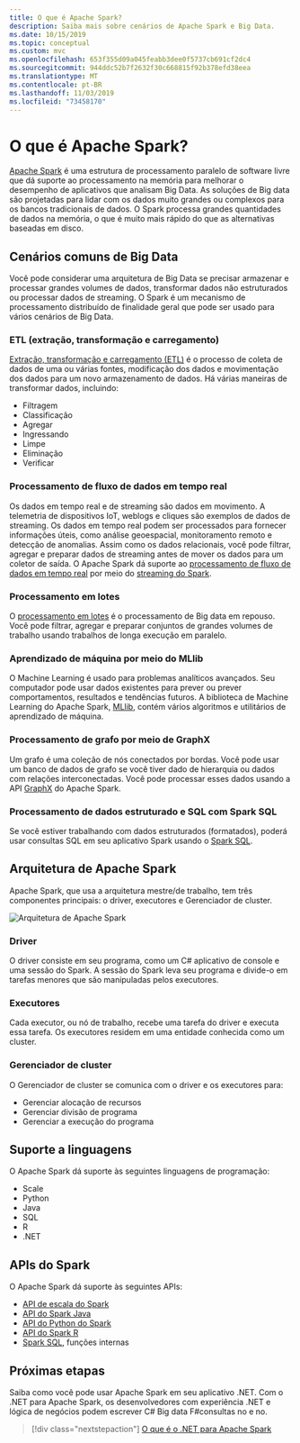 ```yaml
---
title: O que é Apache Spark?
description: Saiba mais sobre cenários de Apache Spark e Big Data.
ms.date: 10/15/2019
ms.topic: conceptual
ms.custom: mvc
ms.openlocfilehash: 653f355d09a045feabb3dee0f5737cb691cf2dc4
ms.sourcegitcommit: 944ddc52b7f2632f30c668815f92b378efd38eea
ms.translationtype: MT
ms.contentlocale: pt-BR
ms.lasthandoff: 11/03/2019
ms.locfileid: "73458170"
---
```

# <a name="what-is-apache-spark"></a>O que é Apache Spark?

[Apache Spark](https://spark.apache.org/) é uma estrutura de processamento paralelo de software livre que dá suporte ao processamento na memória para melhorar o desempenho de aplicativos que analisam Big Data. As soluções de Big data são projetadas para lidar com os dados muito grandes ou complexos para os bancos tradicionais de dados. O Spark processa grandes quantidades de dados na memória, o que é muito mais rápido do que as alternativas baseadas em disco.

## <a name="common-big-data-scenarios"></a>Cenários comuns de Big Data

Você pode considerar uma arquitetura de Big Data se precisar armazenar e processar grandes volumes de dados, transformar dados não estruturados ou processar dados de streaming. O Spark é um mecanismo de processamento distribuído de finalidade geral que pode ser usado para vários cenários de Big Data.

### <a name="extract-transform-and-load-etl"></a>ETL (extração, transformação e carregamento)

[Extração, transformação e carregamento (ETL)](/azure/architecture/data-guide/relational-data/etl) é o processo de coleta de dados de uma ou várias fontes, modificação dos dados e movimentação dos dados para um novo armazenamento de dados. Há várias maneiras de transformar dados, incluindo:

* Filtragem
* Classificação
* Agregar
* Ingressando
* Limpe
* Eliminação
* Verificar

### <a name="real-time-data-stream-processing"></a>Processamento de fluxo de dados em tempo real

Os dados em tempo real e de streaming são dados em movimento. A telemetria de dispositivos IoT, weblogs e cliques são exemplos de dados de streaming. Os dados em tempo real podem ser processados para fornecer informações úteis, como análise geoespacial, monitoramento remoto e detecção de anomalias. Assim como os dados relacionais, você pode filtrar, agregar e preparar dados de streaming antes de mover os dados para um coletor de saída. O Apache Spark dá suporte ao [processamento de fluxo de dados em tempo real](/azure/architecture/data-guide/big-data/real-time-processing) por meio do [streaming do Spark](https://spark.apache.org/streaming/).

### <a name="batch-processing"></a>Processamento em lotes

O [processamento em lotes](/azure/architecture/data-guide/big-data/batch-processing) é o processamento de Big data em repouso. Você pode filtrar, agregar e preparar conjuntos de grandes volumes de trabalho usando trabalhos de longa execução em paralelo.

### <a name="machine-learning-through-mllib"></a>Aprendizado de máquina por meio do MLlib

O Machine Learning é usado para problemas analíticos avançados. Seu computador pode usar dados existentes para prever ou prever comportamentos, resultados e tendências futuros. A biblioteca de Machine Learning do Apache Spark, [MLlib](https://spark.apache.org/mllib/), contém vários algoritmos e utilitários de aprendizado de máquina.

### <a name="graph-processing-through-graphx"></a>Processamento de grafo por meio de GraphX

Um grafo é uma coleção de nós conectados por bordas. Você pode usar um banco de dados de grafo se você tiver dado de hierarquia ou dados com relações interconectadas. Você pode processar esses dados usando a API [GraphX](https://spark.apache.org/graphx/) do Apache Spark.

### <a name="sql-and-structured-data-processing-with-spark-sql"></a>Processamento de dados estruturado e SQL com Spark SQL

Se você estiver trabalhando com dados estruturados (formatados), poderá usar consultas SQL em seu aplicativo Spark usando o [Spark SQL](https://spark.apache.org/sql/).

## <a name="apache-spark-architecture"></a>Arquitetura de Apache Spark

Apache Spark, que usa a arquitetura mestre/de trabalho, tem três componentes principais: o driver, executores e Gerenciador de cluster.

![Arquitetura de Apache Spark](media/spark-architecture.png)

### <a name="driver"></a>Driver

O driver consiste em seu programa, como um C# aplicativo de console e uma sessão do Spark. A sessão do Spark leva seu programa e divide-o em tarefas menores que são manipuladas pelos executores.

### <a name="executors"></a>Executores

Cada executor, ou nó de trabalho, recebe uma tarefa do driver e executa essa tarefa. Os executores residem em uma entidade conhecida como um cluster.

### <a name="cluster-manager"></a>Gerenciador de cluster

O Gerenciador de cluster se comunica com o driver e os executores para:

* Gerenciar alocação de recursos
* Gerenciar divisão de programa
* Gerenciar a execução do programa

## <a name="language-support"></a>Suporte a linguagens

O Apache Spark dá suporte às seguintes linguagens de programação:

* Scale
* Python
* Java
* SQL
* R
* .NET

## <a name="spark-apis"></a>APIs do Spark

O Apache Spark dá suporte às seguintes APIs:

* [API de escala do Spark](https://spark.apache.org/docs/2.2.0/api/scala/index.html)
* [API do Spark Java](https://spark.apache.org/docs/2.2.0/api/java/index.html)
* [API do Python do Spark](https://spark.apache.org/docs/2.2.0/api/python/index.html)
* [API do Spark R](https://spark.apache.org/docs/2.2.0/api/R/index.html)
* [Spark SQL](https://spark.apache.org/docs/latest/api/sql/index.html), funções internas

## <a name="next-steps"></a>Próximas etapas

Saiba como você pode usar Apache Spark em seu aplicativo .NET. Com o .NET para Apache Spark, os desenvolvedores com experiência .NET e lógica de negócios podem escrever C# Big data F#consultas no e no.
> [!div class="nextstepaction"]
> [O que é o .NET para Apache Spark](what-is-apache-spark-dotnet.md)
